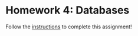 # Homework 4: Databases

Follow the [instructions](https://make-school-courses.github.io/WEB-1.1-Web-Architecture/#/Assignments/04-Databases) to complete this assignment!